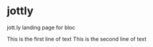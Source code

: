 # jottly
jott.ly landing page for bloc

This is the first line of text
This is the second line of text
